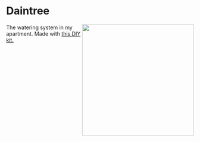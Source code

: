 # Daintree

<img src="http://www.rainforesthideaway.com/images/cassowary-print.jpg" width="300" align="right">

The watering system in my apartment.
Made with <a href="https://www.amazon.com/gp/product/B07TMVNTDK/ref=ppx_yo_dt_b_asin_title_o02_s00?ie=UTF8&psc=1">this DIY kit.</a>
